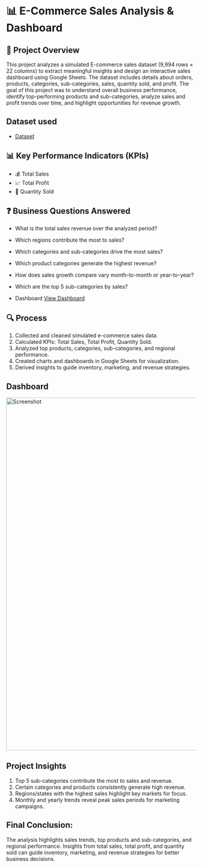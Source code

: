 # 📊 E-Commerce Sales Analysis & Dashboard
## 📌 Project Overview
This project analyzes a simulated E-commerce sales dataset (9,994 rows × 22 columns) to extract meaningful insights and design an interactive sales dashboard using Google Sheets. The dataset includes details about orders, products, categories, sub-categories, sales, quantity sold, and profit. The goal of this project was to understand overall business performance, identify top-performing products and sub-categories, analyze sales and profit trends over time, and highlight opportunities for revenue growth.

## Dataset used
- <a href="https://github.com/Chaitanya56C/E-commerce-Sales-Analysis-/blob/main/Ecommerce%20Sales%20Analysis.ods">Dataset</a>

## 📊 Key Performance Indicators (KPIs)
- 💰 Total Sales
- 📈 Total Profit
- 🛒 Quantity Sold

## ❓ Business Questions Answered
- What is the total sales revenue over the analyzed period?
- Which regions contribute the most to sales?
- Which categories and sub-categories drive the most sales?
- Which product categories generate the highest revenue?
- How does sales growth compare vary month-to-month or year-to-year?
- Which are the top 5 sub-categories by sales?

- Dashboard <a href="https://github.com/Chaitanya56C/E-commerce-Sales-Analysis-/blob/main/Screenshot.png">View Dashboard</a>

## 🔍 Process

1. Collected and cleaned simulated e-commerce sales data.
2. Calculated KPIs: Total Sales, Total Profit, Quantity Sold.
3. Analyzed top products, categories, sub-categories, and regional performance.
4. Created charts and dashboards in Google Sheets for visualization.
5. Derived insights to guide inventory, marketing, and revenue strategies.

## Dashboard
<img width="1326" height="939" alt="Screenshot" src="https://github.com/user-attachments/assets/966c83f9-c763-4aa3-bb2c-cea2a02a9c0d" />

## Project Insights

1. Top 5 sub-categories contribute the most to sales and revenue.
2. Certain categories and products consistently generate high revenue.
3. Regions/states with the highest sales highlight key markets for focus.
4. Monthly and yearly trends reveal peak sales periods for marketing campaigns.

## Final Conclusion:
The analysis highlights sales trends, top products and sub-categories, and regional performance. Insights from total sales, total profit, and quantity sold can guide inventory, marketing, and revenue strategies for better business decisions.

